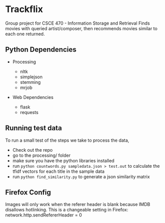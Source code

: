 Trackflix
=========

Group project for CSCE 470 - Information Storage and Retrieval
Finds movies with queried artist/composer, then recommends movies similar to each one returned.

Python Dependencies
-------------------
- Processing
  - nltk
  - simplejson
  - stemming
  - mrjob

- Web Dependencies
  - flask
  - requests


Running test data
-----------------

To run a small test of the steps we take to process the data,

- Check  out the repo
- go to the processing/ folder
- make sure you have the python libraries installed
- run `python countwords.py sampledata.json > test.out` to calculate the tfidf vectors for each title in the sample data
- run `python find_similarity.py` to generate a json similarity matrix

Firefox Config
--------------

Images will only work when the referer header is blank because IMDB disallows hotlinking. This is a changeable setting in Firefox:
network.http.sendRefererHeader = 0
